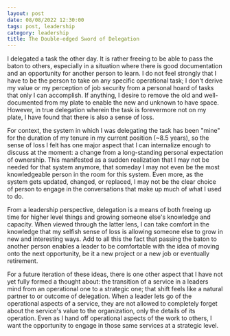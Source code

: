 ```yaml
---
layout: post
date: 08/08/2022 12:30:00
tags: post, leadership
category: leadership
title: The Double-edged Sword of Delegation
---
```


I delegated a task the other day. It is rather freeing to be able to pass the baton to others, especially in a situation where there is good documentation and an opportunity for another person to learn. I do not feel strongly that I have to be the person to take on any specific operational task; I don't derive my value or my perception of job security from a personal hoard of tasks that only I can accomplish. If anything, I desire to remove the old and well-documented from my plate to enable the new and unknown to have space. However, in true delegation wherein the task is forevermore not on my plate, I have found that there is also a sense of loss.

For context, the system in which I was delegating the task has been "mine" for the duration of my tenure in my current position (~8.5 years), so the sense of loss I felt has one major aspect that I can internalize enough to discuss at the moment: a change from a long-standing personal expectation of ownership. This manifested as a sudden realization that I may not be needed for that system anymore, that someday I may not even be the most knowledgeable person in the room for this system. Even more, as the system gets updated, changed, or replaced, I may not be the clear choice of person to engage in the conversations that make up much of what I used to do.

From a leadership perspective, delegation is a means of both freeing up time for higher level things and growing someone else's knowledge and capacity. When viewed through the latter lens, I can take comfort in the knowledge that my selfish sense of loss is allowing someone else to grow in new and interesting ways. Add to all this the fact that passing the baton to another person enables a leader to be comfortable with the idea of moving onto the next opportunity, be it a new project or a new job or eventually retirement.

For a future iteration of these ideas, there is one other aspect that I have not yet fully formed a thought about: the transition of a service in a leaders mind from an operational one to a strategic one; that shift feels like a natural partner to or outcome of delegation. When a leader lets go of the operational aspects of a service, they are not allowed to completely forget about the service's value to the organization, only the details of its operation. Even as I hand off operational aspects of the work to others, I want the opportunity to engage in those same services at a strategic level.